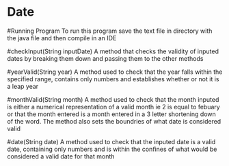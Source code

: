 # Date

#Running Program
To run this program save the text file in directory with the java file and then compile in an IDE

#checkInput(String inputDate)
A method that checks the validity of inputed dates by breaking them down and passing them to the other methods

#yearValid(String year)
A method used to check that the year falls within the specified range, contains only numbers and establishes whether or not it is a leap year

#monthValid(String month)
A method used to check that the month inputed is either a numerical representation of a valid month ie 2 is equal to febuary or that the month entered is a month entered in a 3 letter shortening down of the word.
The method also sets the boundries of what date is considered valid

#date(String date)
A method used to check that the inputed date is a valid date, containing only numbers and is within the confines of what would be considered a valid date for that month
